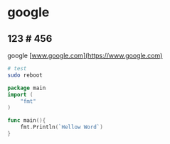 # google

## 123 # 456
google [www.google.com](https://www.google.com)

```bash
# test
sudo reboot
```
```go
package main
import (
    "fmt"
)

func main(){
    fmt.Println(`Hellow Word`)
}
```